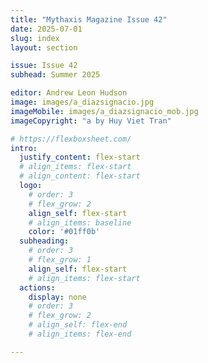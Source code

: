 ```yaml
---
title: "Mythaxis Magazine Issue 42"
date: 2025-07-01
slug: index
layout: section

issue: Issue 42
subhead: Summer 2025

editor: Andrew Leon Hudson
image: images/a_diazsignacio.jpg
imageMobile: images/a_diazsignacio_mob.jpg
imageCopyright: "a by Huy Viet Tran"

# https://flexboxsheet.com/
intro:
  justify_content: flex-start
  # align_items: flex-start
  # align_content: flex-start
  logo:
    # order: 3
    # flex_grow: 2
    align_self: flex-start
    # align_items: baseline
    color: '#01ff0b'
  subheading:
    # order: 3
    # flex_grow: 1
    align_self: flex-start
    # align_items: flex-start
  actions:
    display: none
    # order: 3
    # flex_grow: 2
    # align_self: flex-end
    # align_items: flex-end

---
```


